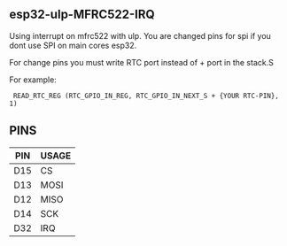 ## esp32-ulp-MFRC522-IRQ

Using interrupt on mfrc522 with ulp.
You are changed pins for spi if you dont use SPI on main cores esp32.


For change pins you must write RTC port instead of + port in the stack.S

For example:

`
READ_RTC_REG (RTC_GPIO_IN_REG, RTC_GPIO_IN_NEXT_S + {YOUR RTC-PIN}, 1)`

## PINS

| PIN  | USAGE |
| ------------- | ------------- |
| D15  | CS  |
| D13  | MOSI  |
| D12  | MISO  |
| D14  | SCK  |
| D32  | IRQ  |
